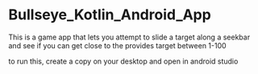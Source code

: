 # Bullseye_Kotlin_Android_App

This is a game app that lets you attempt to slide a target along a seekbar 
and see if you can get close to the provides target between 1-100

to run this, create a copy on your desktop and open in android studio
